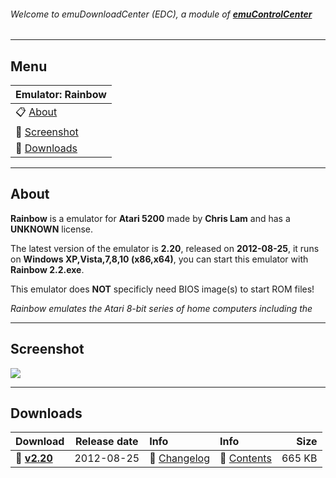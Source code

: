 ###### Welcome to emuDownloadCenter (EDC), a module of [**emuControlCenter**](https://github.com/PhoenixInteractiveNL/emuControlCenter/wiki/)
***
## Menu
| **Emulator: Rainbow** |
|:---------|
| :clipboard: [About](#about) |
| :sunrise: [Screenshot](#screenshot) |
| :floppy_disk: [Downloads](#downloads) |
***
## About
**Rainbow** is a emulator for **Atari 5200** made by **Chris Lam** and has a **UNKNOWN** license.

The latest version of the emulator is **2.20**, released on **2012-08-25**, it runs on **Windows XP,Vista,7,8,10 (x86,x64)**, you can start this emulator with **Rainbow 2.2.exe**.

This emulator does **NOT** specificly need BIOS image(s) to start ROM files!

_Rainbow emulates the Atari 8-bit series of home computers including the_
***
## Screenshot
![](https://raw.githubusercontent.com/PhoenixInteractiveNL/emuDownloadCenter/master/hooks/rainbow/screen.jpg)
***
## Downloads
| Download | Release date  | Info       | Info       | Size       |
|:---------|:-------------:|:-----------|:-----------|-----------:|
| :floppy_disk: [**v2.20**](https://github.com/PhoenixInteractiveNL/edc-repo0001/raw/master/rainbow/2.20.7z) | 2012-08-25 | :page_facing_up: [Changelog](https://github.com/PhoenixInteractiveNL/edc-repo0001/blob/master/rainbow/2.20_changelog.txt) | :mag_right: [Contents](https://github.com/PhoenixInteractiveNL/edc-repo0001/blob/master/rainbow/2.20_contents.txt) | 665 KB |
